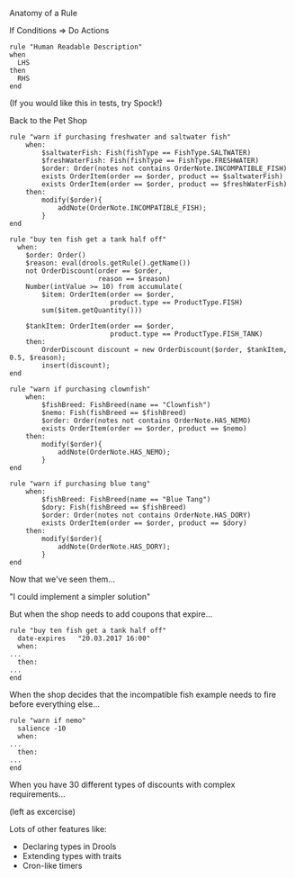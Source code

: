 Anatomy of a Rule


If Conditions => Do Actions


```drools
rule "Human Readable Description"
when
  LHS
then
  RHS
end
```

(If you would like this in tests, try Spock!)


Back to the Pet Shop


```drools
rule "warn if purchasing freshwater and saltwater fish"
    when:
        $saltwaterFish: Fish(fishType == FishType.SALTWATER)
        $freshWaterFish: Fish(fishType == FishType.FRESHWATER)
        $order: Order(notes not contains OrderNote.INCOMPATIBLE_FISH)
        exists OrderItem(order == $order, product == $saltwaterFish)
        exists OrderItem(order == $order, product == $freshWaterFish)
    then:
        modify($order){
            addNote(OrderNote.INCOMPATIBLE_FISH);
        }
end
```


```drools
rule "buy ten fish get a tank half off"
  when:
    $order: Order()
    $reason: eval(drools.getRule().getName())
    not OrderDiscount(order == $order,
                      reason == $reason)
    Number(intValue >= 10) from accumulate(
        $item: OrderItem(order == $order, 
                         product.type == ProductType.FISH)
        sum($item.getQuantity()))

    $tankItem: OrderItem(order == $order,
                         product.type == ProductType.FISH_TANK)
    then:
        OrderDiscount discount = new OrderDiscount($order, $tankItem, 0.5, $reason);
        insert(discount);
end
```


```drools
rule "warn if purchasing clownfish"
    when:
        $fishBreed: FishBreed(name == "Clownfish")
        $nemo: Fish(fishBreed == $fishBreed)
        $order: Order(notes not contains OrderNote.HAS_NEMO)
        exists OrderItem(order == $order, product == $nemo)
    then:
        modify($order){
            addNote(OrderNote.HAS_NEMO);
        }
end
```


```drools
rule "warn if purchasing blue tang"
    when:
        $fishBreed: FishBreed(name == "Blue Tang")
        $dory: Fish(fishBreed == $fishBreed)
        $order: Order(notes not contains OrderNote.HAS_DORY)
        exists OrderItem(order == $order, product == $dory)
    then:
        modify($order){
            addNote(OrderNote.HAS_DORY);
        }
end
```


Now that we've seen them...

"I could implement a simpler solution"


But when the shop needs to add coupons that expire...

```drools
rule "buy ten fish get a tank half off"
  date-expires   "20.03.2017 16:00"
  when:
...
  then:
...
end
```


When the shop decides that the incompatible fish example needs to fire before everything else...

```drools
rule "warn if nemo"
  salience -10
  when:
...
  then:
...
end
```


When you have 30 different types of discounts with complex requirements...

(left as excercise)


Lots of other features like:

* Declaring types in Drools
* Extending types with traits
* Cron-like timers